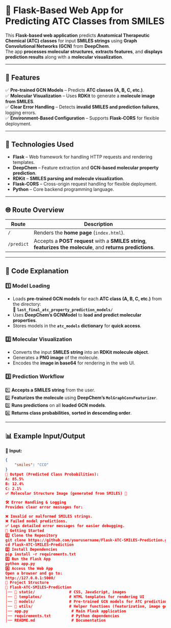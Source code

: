 # 🧪 Flask-Based Web App for Predicting ATC Classes from SMILES

This **Flask-based web application** predicts **Anatomical Therapeutic Chemical (ATC) classes** for input **SMILES strings** using **Graph Convolutional Networks (GCN)** from **DeepChem**.  
The app **processes molecular structures**, **extracts features**, and **displays prediction results** along with a **molecular visualization**.

---

## 🌟 Features
✅ **Pre-trained GCN Models** – Predicts **ATC classes (A, B, C, etc.)**.  
✅ **Molecular Visualization** – Uses **RDKit** to generate a **molecule image from SMILES**.  
✅ **Clear Error Handling** – Detects **invalid SMILES and prediction failures**, logging errors.  
✅ **Environment-Based Configuration** – Supports **Flask-CORS** for flexible deployment.  

---

## 🚀 Technologies Used
- **Flask** – Web framework for handling HTTP requests and rendering templates.
- **DeepChem** – Feature extraction and **GCN-based molecular property prediction**.
- **RDKit** – **SMILES parsing and molecule visualization**.
- **Flask-CORS** – Cross-origin request handling for flexible deployment.
- **Python** – Core backend programming language.

---

## 🌐 Route Overview

| Route        | Description |
|-------------|------------|
| `/`         | Renders the **home page** (`index.html`). |
| `/predict`  | Accepts a **POST request** with a **SMILES string**, **featurizes the molecule**, and **returns predictions**. |

---

## 📖 Code Explanation

### **1️⃣ Model Loading**
- Loads **pre-trained GCN models** for each **ATC class (A, B, C, etc.)** from the directory:  
  📁 **`last_final_atc_property_prediction_models/`**
- Uses **DeepChem’s GCNModel** to **load and predict molecular properties**.
- Stores models in the **`atc_models` dictionary** for **quick access**.

### **2️⃣ Molecular Visualization**
- Converts the input **SMILES string** into an **RDKit molecule object**.
- Generates a **PNG image** of the molecule.
- Encodes the **image in base64** for rendering in the web UI.

### **3️⃣ Prediction Workflow**
1️⃣ **Accepts a SMILES string** from the user.  
2️⃣ **Featurizes the molecule** using **DeepChem’s `MolGraphConvFeaturizer`**.  
3️⃣ **Runs predictions** on all **loaded GCN models**.  
4️⃣ **Returns class probabilities**, **sorted in descending order**.  

---

## 📊 Example Input/Output

**🔹 Input:**  
```json
{
    "smiles": "CCO"
}
🔹 Output (Predicted Class Probabilities):
A: 85.5%
B: 12.4%
C: 2.1%
✅ Molecular Structure Image (generated from SMILES) 🧪

🛠 Error Handling & Logging
Provides clear error messages for:

❌ Invalid or malformed SMILES strings.
❌ Failed model predictions.
✅ Logs detailed error messages for easier debugging.
📌 Getting Started
1️⃣ Clone the Repository
git clone https://github.com/yourusername/Flask-ATC-SMILES-Prediction.git
cd Flask-ATC-SMILES-Prediction
2️⃣ Install Dependencies
pip install -r requirements.txt
3️⃣ Run the Flask App
python app.py
4️⃣ Access the Web App
Open a browser and go to:
http://127.0.0.1:5000/
📜 Project Structure
📂 Flask-ATC-SMILES-Prediction
│── 📂 static/               # CSS, JavaScript, images
│── 📂 templates/            # HTML templates for rendering UI
│── 📂 models/               # Pre-trained GCN models for ATC prediction
│── 📂 utils/                # Helper functions (featurization, image generation)
│── app.py                   # Main Flask application
│── requirements.txt         # Python dependencies
│── README.md                # Documentation
